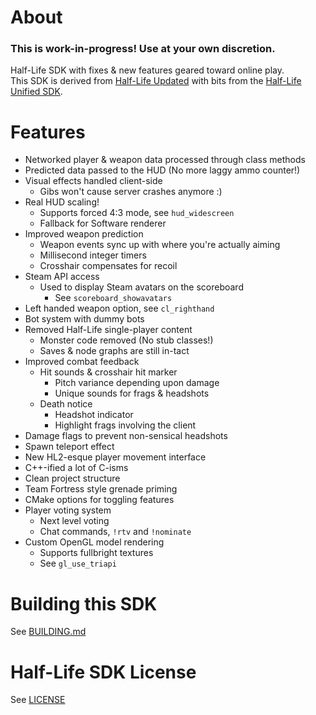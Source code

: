 About
======================

### This is work-in-progress! Use at your own discretion.

Half-Life SDK with fixes & new features geared toward online play.  
This SDK is derived from [Half-Life Updated](https://github.com/twhl-community/halflife-updated) with bits from the [Half-Life Unified SDK](https://github.com/twhl-community/halflife-unified-sdk).

Features
======================

- Networked player & weapon data processed through class methods
- Predicted data passed to the HUD (No more laggy ammo counter!)
- Visual effects handled client-side
    - Gibs won't cause server crashes anymore :)
- Real HUD scaling!
    - Supports forced 4:3 mode, see `hud_widescreen`
    - Fallback for Software renderer
- Improved weapon prediction
    - Weapon events sync up with where you're actually aiming
    - Millisecond integer timers
    - Crosshair compensates for recoil
- Steam API access
    - Used to display Steam avatars on the scoreboard
        - See `scoreboard_showavatars`
- Left handed weapon option, see `cl_righthand`
- Bot system with dummy bots
- Removed Half-Life single-player content
    - Monster code removed (No stub classes!)
    - Saves & node graphs are still in-tact
- Improved combat feedback
    - Hit sounds & crosshair hit marker
        - Pitch variance depending upon damage
        - Unique sounds for frags & headshots
    - Death notice
        - Headshot indicator
        - Highlight frags involving the client
- Damage flags to prevent non-sensical headshots
- Spawn teleport effect
- New HL2-esque player movement interface
- C++-ified a lot of C-isms
- Clean project structure
- Team Fortress style grenade priming
- CMake options for toggling features
- Player voting system
    - Next level voting
    - Chat commands, `!rtv` and `!nominate`
- Custom OpenGL model rendering
    - Supports fullbright textures
    - See `gl_use_triapi`

Building this SDK
======================

See [BUILDING.md](BUILDING.md)

Half-Life SDK License
======================

See [LICENSE](LICENSE)


